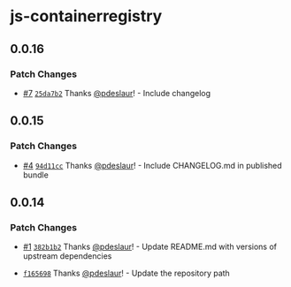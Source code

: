 # js-containerregistry

## 0.0.16

### Patch Changes

- [#7](https://github.com/pdeslaur/npm-library/pull/7) [`25da7b2`](https://github.com/pdeslaur/npm-library/commit/25da7b2393f3bc78f1fc7b149dda48136c425818) Thanks [@pdeslaur](https://github.com/pdeslaur)! - Include changelog

## 0.0.15

### Patch Changes

- [#4](https://github.com/pdeslaur/npm-library/pull/4) [`94d11cc`](https://github.com/pdeslaur/npm-library/commit/94d11cc6563d395512a2631cd052a0e1c0d362ee) Thanks [@pdeslaur](https://github.com/pdeslaur)! - Include CHANGELOG.md in published bundle

## 0.0.14

### Patch Changes

- [#1](https://github.com/pdeslaur/npm-library/pull/1) [`382b1b2`](https://github.com/pdeslaur/npm-library/commit/382b1b2f11004e270fe6fb16e41a87b4cc61d4f4) Thanks [@pdeslaur](https://github.com/pdeslaur)! - Update README.md with versions of upstream dependencies

- [`f165698`](https://github.com/pdeslaur/npm-library/commit/f1656989a5d361f1a79e7124c27aa50dfaa7a024) Thanks [@pdeslaur](https://github.com/pdeslaur)! - Update the repository path
